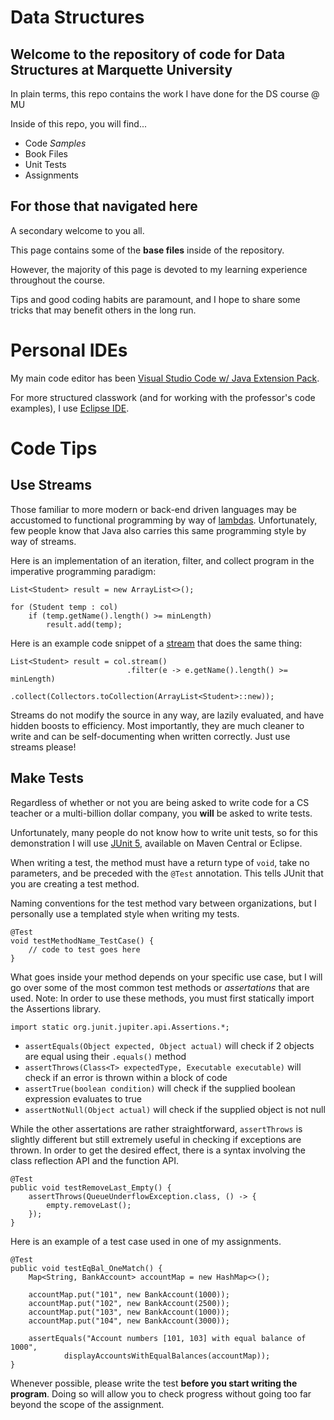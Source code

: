 
# Data Structures

## Welcome to the repository of code for Data Structures at Marquette University

In plain terms, this repo contains the work I have done for the DS course @ MU

Inside of this repo, you will find...

- Code *Samples*
- Book Files
- Unit Tests
- Assignments

## For those that navigated here

A secondary welcome to you all.

This page contains some of the **base files** inside of the repository.

However, the majority of this page is devoted to my learning experience throughout the course.

Tips and good coding habits are paramount, and I hope to share some tricks that may benefit others in the long run.

# Personal IDEs

My main code editor has been [Visual Studio Code w/ Java Extension Pack](https://code.visualstudio.com/docs/languages/java).

For more structured classwork (and for working with the professor's code examples), I use [Eclipse IDE](https://www.eclipse.org/downloads/).

# Code Tips

## Use Streams

Those familiar to more modern or back-end driven languages may be accustomed to functional programming by way of [lambdas](https://en.wikipedia.org/wiki/Anonymous_function). Unfortunately, few people know that Java also carries this same programming style by way of streams.

Here is an implementation of an iteration, filter, and collect program in the imperative programming paradigm:

```[java]
List<Student> result = new ArrayList<>();

for (Student temp : col)
    if (temp.getName().length() >= minLength)
        result.add(temp);
```

Here is an example code snippet of a [stream](https://docs.oracle.com/en/java/javase/13/docs/api/java.base/java/util/stream/package-summary.html) that does the same thing:

```[java]
List<Student> result = col.stream()
                          .filter(e -> e.getName().length() >= minLength)
                          .collect(Collectors.toCollection(ArrayList<Student>::new));
```

Streams do not modify the source in any way, are lazily evaluated, and have hidden boosts to efficiency. Most importantly, they are much cleaner to write and can be self-documenting when written correctly. Just use streams please!

## Make Tests

Regardless of whether or not you are being asked to write code for a CS teacher or a multi-billion dollar company, you **will** be asked to write tests.

Unfortunately, many people do not know how to write unit tests, so for this demonstration I will use [JUnit 5](https://junit.org/junit5/), available on Maven Central or Eclipse.

When writing a test, the method must have a return type of `void`, take no parameters, and be preceded with the `@Test` annotation. This tells JUnit that you are creating a test method.

Naming conventions for the test method vary between organizations, but I personally use a templated style when writing my tests.

```[java]
@Test
void testMethodName_TestCase() {
    // code to test goes here
}
```

What goes inside your method depends on your specific use case, but I will go over some of the most common test methods or *assertations* that are used.
Note: In order to use these methods, you must first statically import the Assertions library.

```[java]
import static org.junit.jupiter.api.Assertions.*;
```

- `assertEquals(Object expected, Object actual)` will check if 2 objects are equal using their `.equals()` method
- `assertThrows​(Class<T> expectedType, Executable executable)` will check if an error is thrown within a block of code
- `assertTrue​(boolean condition)` will check if the supplied boolean expression evaluates to true
- `assertNotNull​(Object actual)` will check if the supplied object is not null

While the other assertations are rather straightforward, `assertThrows` is slightly different but still extremely useful in checking if exceptions are thrown. In order to get the desired effect, there is a syntax involving the class reflection API and the function API.

```[java]
@Test
public void testRemoveLast_Empty() {
    assertThrows(QueueUnderflowException.class, () -> {
        empty.removeLast();
    });
}
```

Here is an example of a test case used in one of my assignments.

```[java]
@Test
public void testEqBal_OneMatch() {
    Map<String, BankAccount> accountMap = new HashMap<>();

    accountMap.put("101", new BankAccount(1000));
    accountMap.put("102", new BankAccount(2500));
    accountMap.put("103", new BankAccount(1000));
    accountMap.put("104", new BankAccount(3000));

    assertEquals("Account numbers [101, 103] with equal balance of 1000",
            displayAccountsWithEqualBalances(accountMap));
}
```

Whenever possible, please write the test **before you start writing the program**. Doing so will allow you to check progress without going too far beyond the scope of the assignment.
